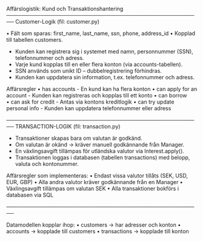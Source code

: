 
Affärslogistik: Kund och Transaktionshantering
────────────────────────────────────────────────────
Customer-Logik (fil: customer.py)

•	Fält som sparas: first_name, last_name, ssn, phone, address_id
•	Kopplad till tabellen customers.

- Kunden kan registrera sig i systemet med namn, personnummer (SSN), telefonnummer och adress.
- Varje kund kopplas till en eller flera konton (via accounts-tabellen).
- SSN används som unikt ID – dubbelregistrering förhindras.
- Kunden kan uppdatera sin information, t.ex. telefonnummer och adress.

 Affärsregler 
• has accounts              - En kund kan ha flera konton
• can apply for an account  - Kunden kan registreras och kopplas till ett konto
• can borrow               
• can ask for credit        - Antas via kontons kreditlogik
• can try update personal info - Kunden kan uppdatera telefonnummer eller adress


────────────────────────────────────────────────────
TRANSACTION-LOGIK (fil: transaction.py)

- Transaktioner skapas bara om valutan är godkänd.
- Om valutan är okänd → kräver manuell godkännande från Manager.
- En växlingsavgift tillämpas för utländska valutor via Interest.apply().
- Transaktionen loggas i databasen (tabellen transactions) med belopp, valuta och kontonummer.

Affärsregler som implementeras:
• Endast vissa valutor tillåts (SEK, USD, EUR, GBP)
• Alla andra valutor kräver godkännande från en Manager
• Växlingsavgift tillämpas om valutan  SEK
• Alla transaktioner bokförs i databasen via SQL

────────────────────────────────────────────────────

Datamodellen kopplar ihop:
• customers  → har adresser och konton
• accounts   → kopplade till customers
• transactions → kopplade till konton